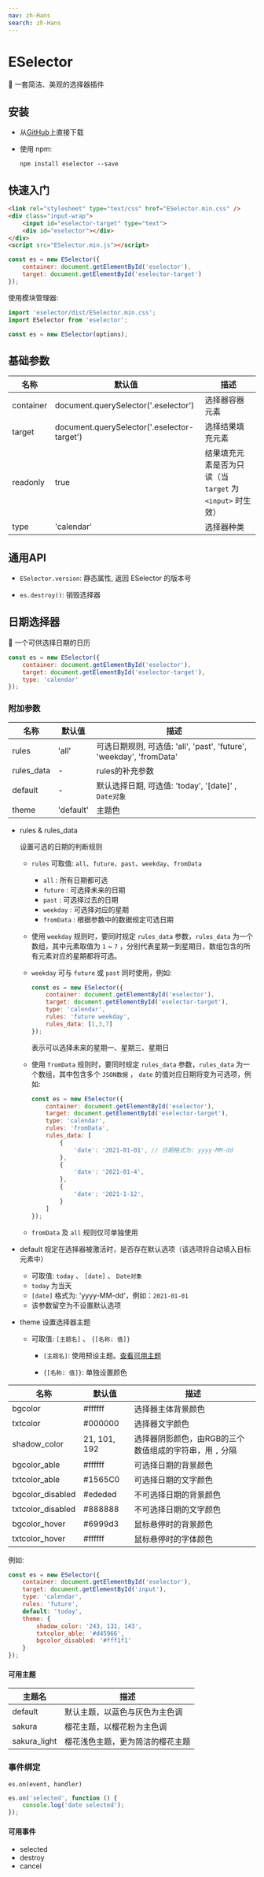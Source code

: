 ```yaml
---
nav: zh-Hans
search: zh-Hans
---
```


# ESelector

 🍡 一套简洁、美观的选择器插件

## 安装

 + 从[GitHub](https://github.com/Eling486/ESelector/releases)上直接下载

 + 使用 npm:

    ```
    npm install eselector --save
    ```

## 快速入门

```html
<link rel="stylesheet" type="text/css" href="ESelector.min.css" />
<div class="input-wrap">
    <input id="eselector-target" type="text">
    <div id="eselector"></div>
</div>
<script src="ESelector.min.js"></script>
```

```js
const es = new ESelector({
    container: document.getElementById('eselector'),
    target: document.getElementById('eselector-target')
});
```

使用模块管理器:

```js
import 'eselector/dist/ESelector.min.css';
import ESelector from 'eselector';

const es = new ESelector(options);
```

## 基础参数

名称 | 默认值 | 描述
----|-------|----
container | document.querySelector('.eselector') | 选择器容器元素
target | document.querySelector('.eselector-target') | 选择结果填充元素
readonly | true | 结果填充元素是否为只读（当 `target` 为 `<input>` 时生效）
type | 'calendar' | 选择器种类

## 通用API

+ `ESelector.version`: 静态属性, 返回 ESelector 的版本号

+ `es.destroy()`: 销毁选择器

## 日期选择器

 📅 一个可供选择日期的日历

```js
const es = new ESelector({
    container: document.getElementById('eselector'),
    target: document.getElementById('eselector-target'),
    type: 'calendar'
});
```

### 附加参数

名称 | 默认值 | 描述
----|-------|----
rules | 'all' | 可选日期规则, 可选值: 'all', 'past', 'future', 'weekday', 'fromData'
rules_data | - | rules的补充参数
default | - | 默认选择日期, 可选值: 'today', '[date]' , `Date对象`
theme | 'default' | 主题色

+ rules & rules_data

    设置可选的日期的判断规则

    + `rules` 可取值: `all`、`future`、`past`、`weekday`、`fromData`
        + `all` : 所有日期都可选
        + `future` : 可选择未来的日期
        + `past` : 可选择过去的日期
        + `weekday` : 可选择对应的星期
        + `fromData` : 根据参数中的数据规定可选日期
    + 使用 `weekday` 规则时，要同时规定 `rules_data` 参数，`rules_data` 为一个数组，其中元素取值为 `1` ~ `7` ，分别代表星期一到星期日，数组包含的所有元素对应的星期都将可选。
    + `weekday` 可与 `future` 或 `past` 同时使用，例如: 

        ```js
        const es = new ESelector({
            container: document.getElementById('eselector'),
            target: document.getElementById('eselector-target'),
            type: 'calendar',
            rules: 'future weekday',
            rules_data: [1,3,7]
        });
        ```
        表示可以选择未来的星期一、星期三、星期日

    + 使用 `fromData` 规则时，要同时规定 `rules_data` 参数，`rules_data` 为一个数组，其中包含多个 `JSON数据` ， `date` 的值对应日期将变为可选项，例如: 

        ```js
        const es = new ESelector({
            container: document.getElementById('eselector'),
            target: document.getElementById('eselector-target'),
            type: 'calendar',
            rules: 'fromData',
            rules_data: [
                {
                    'date': '2021-01-01', // 日期格式为: yyyy-MM-dd
                },
                {
                    'date': '2021-01-4',
                },
                {
                    'date': '2021-1-12',
                }
            ]
        });
        ```

    + `fromData` 及 `all` 规则仅可单独使用



+ default
    规定在选择器被激活时，是否存在默认选项（该选项将自动填入目标元素中）
    + 可取值: `today` 、 `[date]` 、  `Date对象` 
    + `today` 为当天
    + `[date]` 格式为: 'yyyy-MM-dd'，例如：`2021-01-01`
    + 该参数留空为不设置默认选项



+ theme
    设置选择器主题
    + 可取值:  `[主题名]` 、 `{[名称: 值]}`
        + `[主题名]`:  使用预设主题。[查看可用主题](https://eselector.js.org/#/zh-Hans/?id=可用主题)

        + `{[名称: 值]}`: 单独设置颜色
		
名称 | 默认值 | 描述
----|------|----
bgcolor | #ffffff | 选择器主体背景颜色
txtcolor | #000000 | 选择器文字颜色
shadow_color | 21, 101, 192 | 选择器阴影颜色，由RGB的三个数值组成的字符串，用 `,` 分隔
bgcolor_able | #ffffff | 可选择日期的背景颜色
txtcolor_able | #1565C0 | 可选择日期的文字颜色
bgcolor_disabled | #ededed | 不可选择日期的背景颜色
txtcolor_disabled | #888888 | 不可选择日期的文字颜色
bgcolor_hover | #6999d3 | 鼠标悬停时的背景颜色
txtcolor_hover | #ffffff | 鼠标悬停时的字体颜色

例如: 

```js
const es = new ESelector({
	container: document.getElementById('eselector'),
	target: document.getElementById('input'),
	type: 'calendar',
	rules: 'future',
	default: 'today',
	theme: {
		shadow_color: '243, 131, 143',
		txtcolor_able: '#d45966',
		bgcolor_disabled: '#fff1f1'
	}
});
```

#### 可用主题

主题名 | 描述
----|----
default | 默认主题，以蓝色与灰色为主色调
sakura | 樱花主题，以樱花粉为主色调
sakura_light | 樱花浅色主题，更为简洁的樱花主题

### 事件绑定

`es.on(event, handler)`

```js
es.on('selected', function () {
    console.log('date selected');
});
```

#### 可用事件

- selected
- destroy
- cancel